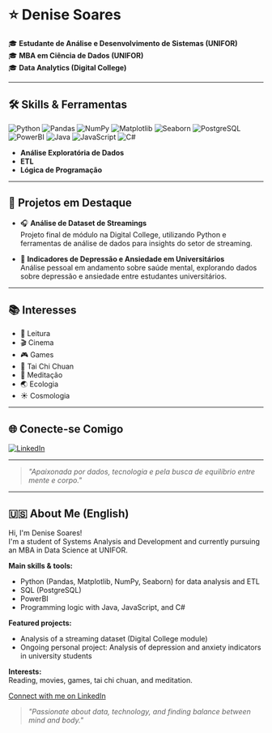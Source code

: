 # ⭐ Denise Soares

🎓 **Estudante de Análise e Desenvolvimento de Sistemas (UNIFOR)**  
🎓 **MBA em Ciência de Dados (UNIFOR)**  
🎓 **Data Analytics (Digital College)**  

---

## 🛠️ **Skills & Ferramentas**
![Python](https://img.shields.io/badge/Python-3776AB?style=for-the-badge&logo=python&logoColor=white)
![Pandas](https://img.shields.io/badge/Pandas-150458?style=for-the-badge&logo=pandas&logoColor=white)
![NumPy](https://img.shields.io/badge/Numpy-013243?style=for-the-badge&logo=numpy&logoColor=white)
![Matplotlib](https://img.shields.io/badge/Matplotlib-11557C?style=for-the-badge&logo=matplotlib&logoColor=white)
![Seaborn](https://img.shields.io/badge/Seaborn-16A085?style=for-the-badge&logo=python&logoColor=white)
![PostgreSQL](https://img.shields.io/badge/PostgreSQL-316192?style=for-the-badge&logo=postgresql&logoColor=white)
![PowerBI](https://img.shields.io/badge/PowerBI-F2C811?style=for-the-badge&logo=powerbi&logoColor=black)
![Java](https://img.shields.io/badge/Java-ED8B00?style=for-the-badge&logo=java&logoColor=white)
![JavaScript](https://img.shields.io/badge/JavaScript-F7DF1E?style=for-the-badge&logo=javascript&logoColor=black)
![C#](https://img.shields.io/badge/C%23-239120?style=for-the-badge&logo=csharp&logoColor=white)
  
- **Análise Exploratória de Dados**
- **ETL**
- **Lógica de Programação**

---

## 🚀 **Projetos em Destaque**

- 🎧 **Análise de Dataset de Streamings**  
  Projeto final de módulo na Digital College, utilizando Python e ferramentas de análise de dados para insights do setor de streaming.

- 🧠 **Indicadores de Depressão e Ansiedade em Universitários**  
  Análise pessoal em andamento sobre saúde mental, explorando dados sobre depressão e ansiedade entre estudantes universitários.

---

## 📚 **Interesses**

- 📖 Leitura
- 🎬 Cinema
- 🎮 Games
- 🥋 Tai Chi Chuan
- 🧘 Meditação
- 🌏 Ecologia
- ☀️ Cosmologia

---

## 🌐 **Conecte-se Comigo**

[![LinkedIn](https://img.shields.io/badge/LinkedIn-0077B5?style=for-the-badge&logo=linkedin&logoColor=white)](https://www.linkedin.com/in/denise-soares-data)

---

> _"Apaixonada por dados, tecnologia e pela busca de equilíbrio entre mente e corpo."_

---

## 🇺🇸 About Me (English)

Hi, I'm Denise Soares!  
I'm a student of Systems Analysis and Development and currently pursuing an MBA in Data Science at UNIFOR.

**Main skills & tools:**  
- Python (Pandas, Matplotlib, NumPy, Seaborn) for data analysis and ETL  
- SQL (PostgreSQL)  
- PowerBI  
- Programming logic with Java, JavaScript, and C#  

**Featured projects:**  
- Analysis of a streaming dataset (Digital College module)  
- Ongoing personal project: Analysis of depression and anxiety indicators in university students  

**Interests:**  
Reading, movies, games, tai chi chuan, and meditation.  

[Connect with me on LinkedIn](https://www.linkedin.com/in/denise-soares-data)

> _"Passionate about data, technology, and finding balance between mind and body."_
